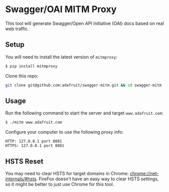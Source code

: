 # Swagger/OAI MITM Proxy

This tool will generate Swagger/Open API Initiative (OAI) docs based
on real web traffic.

## Setup

You will need to install the latest version of `mitmproxy`:

```sh
$ pip install mitmproxy
```

Clone this repo:

```sh
git clone git@github.com:adafruit/swagger-mitm.git && cd swagger-mitm
```

## Usage

Run the following command to start the server and target `www.adafruit.com`:

```sh
$ ./mitm www.adafruit.com
```

Configure your computer to use the following proxy info:

```
HTTP: 127.0.0.1 port 8081
HTTPS: 127.0.0.1 port 8081
```

## HSTS Reset

You may need to clear HSTS for target domains in Chrome: [chrome://net-internals/#hsts](chrome://net-internals/#hsts). FireFox
doesn't have an easy way to clear HSTS settings, so it might be better to just use Chrome for this tool.
